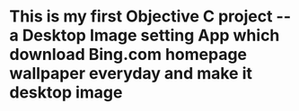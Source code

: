 # This is my first Objective C project -- a Desktop Image setting App which download Bing.com homepage wallpaper everyday and make it desktop image
